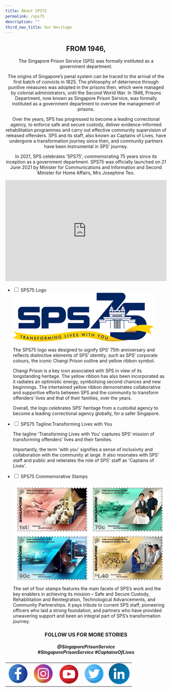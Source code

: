```yaml
---
title: About SPS75
permalink: /sps75
description: ""
third_nav_title: Our Heritage
---
```

<center><h2>FROM 1946,</h2>

<p>The Singapore Prison Service (SPS) was formally instituted as a government department.</p>

<p>The origins of Singapore’s penal system can be traced to the arrival of the first batch of convicts in 1825. The philosophy of deterrence through punitive measures was adopted in the prisons then, which were managed by colonial administrators, until the Second World War. In 1946, Prisons Department, now known as Singapore Prison Service, was formally instituted as a government department to oversee the management of prisons.</p>

<p>Over the years, SPS has progressed to become a leading correctional agency, to enforce safe and secure custody, deliver evidence-informed rehabilitation programmes and carry out effective community supervision of released offenders. SPS and its staff, also known as Captains of Lives, have undergone a transformation journey since then, and community partners have been instrumental in SPS’ journey.</p>

<p>In 2021, SPS celebrates ’SPS75’, commemorating 75 years since its inception as a government department. SPS75 was officially launched on 21 June 2021 by Minister for Communications and Information and Second Minister for Home Affairs, Mrs Josephine Teo.</p></center>

<iframe title="YouTube video player" src="https://www.youtube.com/embed/aZ1DbO7epB0" width="100%" height="315" frameborder="0" allowfullscreen="allowfullscreen"></iframe>


<ul class="jekyllcodex_accordion">
  <li>
    <input type="checkbox" id="accordion1">
    <label for="accordion1">SPS75 Logo</label>
    <div>
      <img src="/images/SPS75/sps75-logo.png" alt=""><br><p>The SPS75 logo was designed to signify SPS’ 75th anniversary and reflects distinctive elements of SPS’ identity, such as SPS’ corporate colours, the iconic Changi Prison outline and yellow ribbon symbol.</p>

<p>Changi Prison is a key icon associated with SPS in view of its longstanding heritage. The yellow ribbon has also been incorporated as it radiates an optimistic energy, symbolising second chances and new beginnings. The intertwined yellow ribbon demonstrates collaborative and supportive efforts between SPS and the community to transform offenders’ lives and that of their families, over the years.</p>

<p>Overall, the logo celebrates SPS’ heritage from a custodial agency to become a leading correctional agency globally, for a safer Singapore.</p>
    </div>
	</li>  
  <li>
    <input type="checkbox" id="accordion2">
    <label for="accordion2">SPS75 Tagline:Transforming Lives with You</label>
    <div>
      <p>The tagline 'Transforming Lives with You' captures SPS’ mission of transforming offenders’ lives and their families.</p><p>Importantly, the term 'with you' signifies a sense of inclusivity and collaboration with the community at large. It also resonates with SPS' staff and public and reiterates the role of SPS' staff as 'Captains of Lives'.</p>
    </div>
  </li>
  <li>
    <input type="checkbox" id="accordion3">
    <label for="accordion3">SPS75 Commemorative Stamps</label>
    <div>
      <p>
       <img src="/images/SPS75/sps75-stamps-cropped.jpg" alt=""><br>The set of four stamps features the main facets of SPS’s work and the key enablers in achieving its mission – Safe and Secure Custody, Rehabilitation and Reintegration, Technological Advancements, and Community Partnerships. It pays tribute to current SPS staff, pioneering officers who laid a strong foundation, and partners who have provided unwavering support and been an integral part of SPS’s transformation journey.
      </p>
    </div>
  </li>
</ul>

<center><h3> FOLLOW US FOR MORE STORIES </h3>
<h5>@SingaporePrisonService<br>
	#SingaporePrisonService #CaptainsOfLives<h5>
	
<table style="width: 100%; border-collapse: collapse;" border="0">
<tbody>
<tr>
<td style="width: 20%; text-align: center;"><a href="https://www.facebook.com/SingaporePrisonService">
  <img src="/images/SPS75/facebook.png" alt="" style="width:65px;height:65px;">
</a></td>
<td style="width: 20%; text-align: center;"><a href="https://www.instagram.com/singaporeprisonservice/">
  <img src="/images/SPS75/instagram.png" alt="" style="width:65px;height:65px;">
</a></td>
<td style="width: 20%; text-align: center;"><a href="https://www.youtube.com/c/SingaporePrisonService/videos">
  <img src="/images/SPS75/youtube.png" alt="" style="width:65px;height:65px;">
</a></td>
<td style="width: 20%; text-align: center;"><a href="https://www.twitter.com/SingaporePrison">
  <img src="/images/SPS75/twitter.png" alt="" style="width:65px;height:65px;">
</a></td>
<td style="width: 20%; text-align: center;"><a href="https://sg.linkedin.com/company/singaporeprisonservice">
  <img src="/images/SPS75/linkedin.png" alt="" style="width:65px;height:65px;">
</a></td>
</tr>
</tbody>
</table>